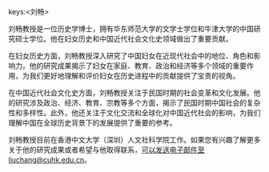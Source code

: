 keys:<刘畅>


刘畅教授是一位历史学博士，拥有华东师范大学的文学士学位和牛津大学的中国研究硕士学位。他在妇女历史和中国近代社会文化史领域做出了重要贡献。

在妇女历史方面，刘畅教授深入研究了中国妇女在近现代社会中的地位、角色和影响力。他的研究成果揭示了妇女在家庭、教育、政治和经济等多个领域的重要作用，为我们更好地理解和评价妇女在历史进程中的贡献提供了宝贵的视角。

在中国近代社会文化史方面，刘畅教授关注于民国时期的社会变革和文化发展。他的研究涉及政治、经济、教育、宗教等多个方面，揭示了民国时期中国社会的复杂性和多样性。此外，他还关注于文化交流和全球化对中国近代社会的影响，为我们理解中国在全球历史背景下的发展提供了重要的参考。

刘畅教授目前在香港中文大学（深圳）人文社科学院工作。如果您有兴趣了解更多关于他的研究成果或者希望与他取得联系，可以发送电子邮件至liuchang@cuhk.edu.cn。